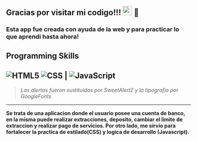 ## Gracias por visitar mi codigo!!! <img src="https://media.giphy.com/media/hvRJCLFzcasrR4ia7z/giphy.gif" width="25px"> :black_heart:

### Esta app fue creada con ayuda de la web y para practicar lo que aprendi hasta ahora! 

## Programming Skills

![HTML5](https://img.shields.io/badge/-HTML5-E34F26?logo=html5&logoColor=white&style=flat-square) 
![CSS](https://img.shields.io/badge/-CSS-1572B6?logo=CSS3&logoColor=white&style=flat-square) | 
![JavaScript](https://img.shields.io/badge/-JavaScript-F7DF1E?logo=JavaScript&logoColor=white&style=flat-square)
---
> *Las alertas fueron sustituidas por SweetAlert2 y la tipografia por GoogleFonts*
---
**Se trata de una aplicacion donde el usuario posee una cuenta de banco, en la misma puede realizar extracciones, deposito, cambiar el limite de extraccion y realizar pago de servicios. Por otro lado, me sirvio para fortalecer la practica de estilado(CSS) y logica de desarrollo (Javascript).** 
